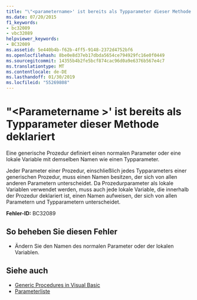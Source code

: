 ```yaml
---
title: "\"<parametername>' ist bereits als Typparameter dieser Methode deklariert"
ms.date: 07/20/2015
f1_keywords:
- bc32089
- vbc32089
helpviewer_keywords:
- BC32089
ms.assetid: 5e440b4b-f62b-4ff5-9148-2372d4752bf6
ms.openlocfilehash: 8be0e8d37eb17dbda5654ce794929fc16e0f0449
ms.sourcegitcommit: 14355b4b2fe5bcf874cac96d0a9e6376b567e4c7
ms.translationtype: MT
ms.contentlocale: de-DE
ms.lasthandoff: 01/30/2019
ms.locfileid: "55269808"
---
```

# <a name="parametername-is-already-declared-as-a-type-parameter-of-this-method"></a>"\<Parametername >' ist bereits als Typparameter dieser Methode deklariert
Eine generische Prozedur definiert einen normalen Parameter oder eine lokale Variable mit demselben Namen wie einen Typparameter.  
  
 Jeder Parameter einer Prozedur, einschließlich jedes Typparameters einer generischen Prozedur, muss einen Namen besitzen, der sich von allen anderen Parametern unterscheidet. Da Prozedurparameter als lokale Variablen verwendet werden, muss auch jede lokale Variable, die innerhalb der Prozedur deklariert ist, einen Namen aufweisen, der sich von allen Parametern und Typparametern unterscheidet.  
  
 **Fehler-ID:** BC32089  
  
## <a name="to-correct-this-error"></a>So beheben Sie diesen Fehler  
  
-   Ändern Sie den Namen des normalen Parameter oder der lokalen Variablen.  
  
## <a name="see-also"></a>Siehe auch
- [Generic Procedures in Visual Basic](../../visual-basic/programming-guide/language-features/data-types/generic-procedures.md)
- [Parameterliste](../../visual-basic/language-reference/statements/parameter-list.md)
